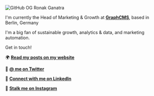 ![GitHub OG Ronak Ganatra](https://media.graphcms.com/9JzwoL23QXuCMFPP7cvx)


I'm currently the Head of Marketing & Growth at **[GraphCMS](https://graphcms.com)**, based in Berlin, Germany

I'm a big fan of sustainable growth, analytics & data, and marketing automation.

Get in touch!

🌍 **[Read my posts on my website](https://ronakganatra.com/?utm_source=GitHub)**

🐔 **[@ me on Twitter](https://twitter.com/gunnyganatra)**

🤵 **[Connect with me on LinkedIn](https://linkedin.com/in/ronakganatra)**

📸 **[Stalk me on Instagram](https://instagram.com/gunnyganatra)**
